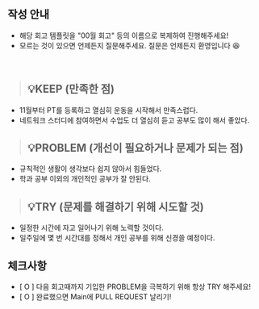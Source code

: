 ## 작성 안내

- 해당 회고 템플릿을 "00월 회고" 등의 이름으로 복제하여 진행해주세요!
- 모르는 것이 있으면 언제든지 질문해주세요. 질문은 언제든지 환영입니다 😆

<br>

> ## 💡KEEP (만족한 점)

- 11월부터 PT를 등록하고 열심히 운동을 시작해서 만족스럽다.
- 네트워크 스터디에 참여하면서 수업도 더 열심히 듣고 공부도 많이 해서 좋았다.

> ## 💡PROBLEM (개선이 필요하거나 문제가 되는 점)

- 규칙적인 생활이 생각보다 쉽지 않아서 힘들었다.
- 학과 공부 이외의 개인적인 공부가 잘 안된다.

> ## 💡TRY (문제를 해결하기 위해 시도할 것)

- 일정한 시간에 자고 일어나기 위해 노력할 것이다.
- 일주일에 몇 번 시간대를 정해서 개인 공부를 위해 신경쓸 예정이다.

## 체크사항

- [ O ] 다음 회고때까지 기입한 PROBLEM을 극복하기 위해 항상 TRY 해주세요!
- [ O ] 완료했으면 Main에 PULL REQUEST 날리기!
